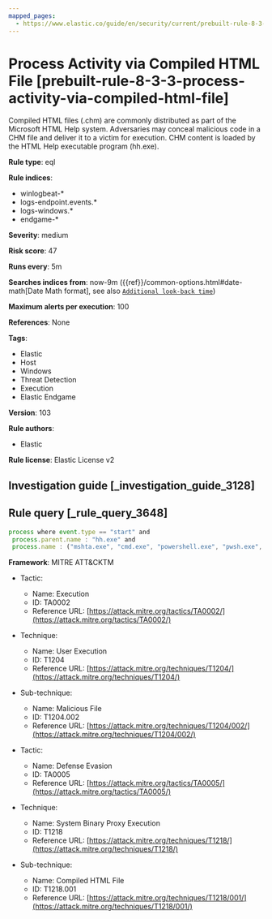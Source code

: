 ```yaml
---
mapped_pages:
  - https://www.elastic.co/guide/en/security/current/prebuilt-rule-8-3-3-process-activity-via-compiled-html-file.html
---
```


# Process Activity via Compiled HTML File [prebuilt-rule-8-3-3-process-activity-via-compiled-html-file]

Compiled HTML files (.chm) are commonly distributed as part of the Microsoft HTML Help system. Adversaries may conceal malicious code in a CHM file and deliver it to a victim for execution. CHM content is loaded by the HTML Help executable program (hh.exe).

**Rule type**: eql

**Rule indices**:

* winlogbeat-*
* logs-endpoint.events.*
* logs-windows.*
* endgame-*

**Severity**: medium

**Risk score**: 47

**Runs every**: 5m

**Searches indices from**: now-9m ({{ref}}/common-options.html#date-math[Date Math format], see also [`Additional look-back time`](docs-content://solutions/security/detect-and-alert/create-detection-rule.md#rule-schedule))

**Maximum alerts per execution**: 100

**References**: None

**Tags**:

* Elastic
* Host
* Windows
* Threat Detection
* Execution
* Elastic Endgame

**Version**: 103

**Rule authors**:

* Elastic

**Rule license**: Elastic License v2

## Investigation guide [_investigation_guide_3128]



## Rule query [_rule_query_3648]

```js
process where event.type == "start" and
 process.parent.name : "hh.exe" and
 process.name : ("mshta.exe", "cmd.exe", "powershell.exe", "pwsh.exe", "powershell_ise.exe", "cscript.exe", "wscript.exe")
```

**Framework**: MITRE ATT&CKTM

* Tactic:

    * Name: Execution
    * ID: TA0002
    * Reference URL: [https://attack.mitre.org/tactics/TA0002/](https://attack.mitre.org/tactics/TA0002/)

* Technique:

    * Name: User Execution
    * ID: T1204
    * Reference URL: [https://attack.mitre.org/techniques/T1204/](https://attack.mitre.org/techniques/T1204/)

* Sub-technique:

    * Name: Malicious File
    * ID: T1204.002
    * Reference URL: [https://attack.mitre.org/techniques/T1204/002/](https://attack.mitre.org/techniques/T1204/002/)

* Tactic:

    * Name: Defense Evasion
    * ID: TA0005
    * Reference URL: [https://attack.mitre.org/tactics/TA0005/](https://attack.mitre.org/tactics/TA0005/)

* Technique:

    * Name: System Binary Proxy Execution
    * ID: T1218
    * Reference URL: [https://attack.mitre.org/techniques/T1218/](https://attack.mitre.org/techniques/T1218/)

* Sub-technique:

    * Name: Compiled HTML File
    * ID: T1218.001
    * Reference URL: [https://attack.mitre.org/techniques/T1218/001/](https://attack.mitre.org/techniques/T1218/001/)



